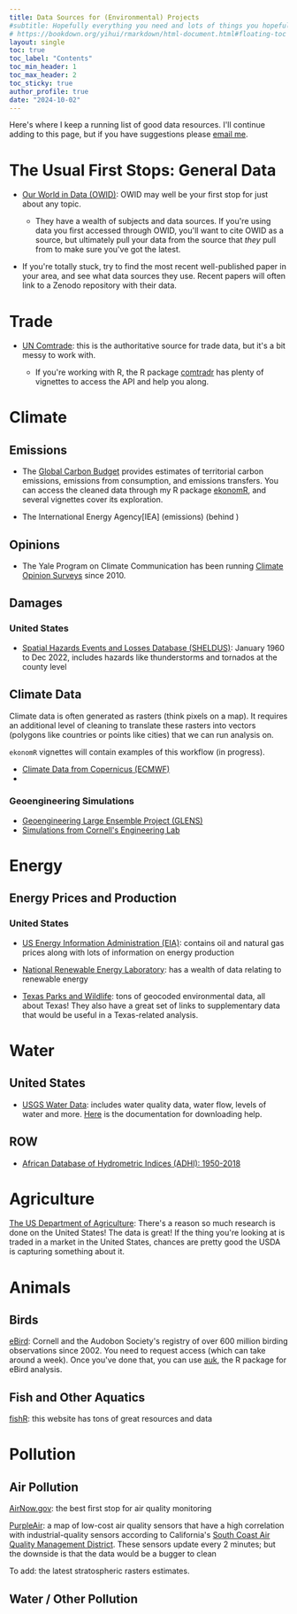 ```yaml
---
title: Data Sources for (Environmental) Projects
#subtitle: Hopefully everything you need and lots of things you hopefully won't
# https://bookdown.org/yihui/rmarkdown/html-document.html#floating-toc
layout: single
toc: true
toc_label: "Contents"
toc_min_header: 1
toc_max_header: 2
toc_sticky: true
author_profile: true
date: "2024-10-02"
---
```


Here's where I keep a running list of good data resources. I'll continue adding to this page, but if you have suggestions please [email me](mailto:j.stallman@yale.edu).

# The Usual First Stops: General Data

- [Our World in Data (OWID)](https://ourworldindata.org/): OWID may well be your first stop for just about any topic. 

  - They have a wealth of subjects and data sources. If you're using data you first accessed through OWID, you'll want to cite OWID as a source, but ultimately pull your data from the source that *they* pull from to make sure you've got the latest.

- If you're totally stuck, try to find the most recent well-published paper in your area, and see what data sources they use. Recent papers will often link to a Zenodo repository with their data.

# Trade

- [UN Comtrade](https://comtradeplus.un.org/): this is the authoritative source for trade data, but it's a bit messy to work with. 

  - If you're working with R, the R package [comtradr](https://docs.ropensci.org/comtradr/index.html) has plenty of vignettes to access the API and help you along.


# Climate

## Emissions
- The [Global Carbon Budget](https://globalcarbonbudget.org/) provides estimates of territorial carbon emissions, emissions from consumption, and emissions transfers. You can access the cleaned data through my R package [ekonomR](https://stallman-j.github.io/ekonomR/), and several vignettes cover its exploration.

- The International Energy Agency[IEA] (emissions) (behind )

## Opinions

- The Yale Program on Climate Communication has been running [Climate Opinion Surveys](https://climatecommunication.yale.edu/visualizations-data/ycom-us/) since 2010.

## Damages

### United States

- [Spatial Hazards Events and Losses Database (SHELDUS)](https://cemhs.asu.edu/sheldus/metadata): January 1960 to Dec 2022, includes hazards like thunderstorms and tornados at the county level


## Climate Data 

Climate data is often generated as rasters (think pixels on a map). It requires an additional level of cleaning to translate these rasters into vectors (polygons like countries or points like cities) that we can run analysis on. 

`ekonomR` vignettes will contain examples of this workflow (in progress).

- [Climate Data from Copernicus (ECMWF)](https://cds-beta.climate.copernicus.eu/)
- 

### Geoengineering Simulations

- [Geoengineering Large Ensemble Project (GLENS)](https://www.cesm.ucar.edu/community-projects/glens)
- [Simulations from Cornell's Engineering Lab](https://climate-engineering.mae.cornell.edu/data/)


# Energy 

## Energy Prices and Production

### United States

- [US Energy Information Administration (EIA)](https://www.eia.gov/): contains oil and natural gas prices along with lots of information on energy production
- [National Renewable Energy Laboratory](https://www.nrel.gov/analysis/data-tools.html): has a wealth of data relating to renewable energy

- [Texas Parks and Wildlife](https://tpwd.texas.gov/gis/): tons of geocoded environmental data, all about Texas! They also have a great set of links to supplementary data that would be useful in a Texas-related analysis.

# Water

## United States

- [USGS Water Data](https://waterdata.usgs.gov/nwis): includes water quality data, water flow, levels of water and more. [Here](https://waterservices.usgs.gov/docs/) is the documentation for downloading help.

## ROW

- [African Database of Hydrometric Indices (ADHI): 1950-2018](https://essd.copernicus.org/articles/13/1547/2021/)


# Agriculture

[The US Department of Agriculture](https://www.usda.gov/): There's a reason so much research is done on the United States! The data is great! If the thing you're looking at is traded in a market in the United States, chances are pretty good the USDA is capturing something about it.


# Animals

## Birds
[eBird](https://science.ebird.org/en/use-ebird-data/download-ebird-data-products): Cornell and the Audobon Society's registry of over 600 million birding observations since 2002. You need to request access (which can take around a week). Once you've done that, you can use [auk](https://cornelllabofornithology.github.io/auk/), the R package for eBird analysis.

## Fish and Other Aquatics

[fishR](https://fishr-core-team.github.io/fishR/): this website has tons of great resources and data


# Pollution

## Air Pollution

[AirNow.gov](https://www.epa.gov/outdoor-air-quality-data): the best first stop for air quality monitoring

[PurpleAir](https://map.purpleair.com): a map of low-cost air quality sensors that have a high correlation with industrial-quality sensors according to California's [South Coast Air Quality Management District](https://www.aqmd.gov/aq-spec/evaluations/criteria-pollutants/summary-pm). These sensors update every 2 minutes; but the downside is that the data would be a bugger to clean

To add: the latest stratospheric rasters estimates.

## Water / Other Pollution


